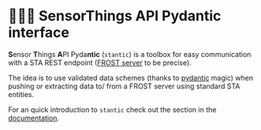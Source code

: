 # 👨🏻‍🦰 SensorThings API Pydantic interface

**S**ensor **T**hings **A**PI Pyda**ntic** (`stantic`) is a toolbox for easy communication with a STA REST endpoint ([FROST server](https://www.iosb.fraunhofer.de/de/projekte-produkte/frostserver.html) to be precise).

The idea is to use validated data schemes (thanks to [pydantic](https://pydantic-docs.helpmanual.io) magic) when pushing or extracting data to/ from a FROST server using standard STA entities.

For an quick introduction to `stantic` check out the [](getting-started.md) section in the [documentation](https://cwerner.github.io/stantic/).
